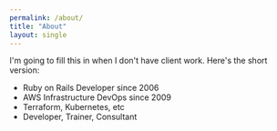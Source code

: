 ```yaml
---
permalink: /about/
title: "About"
layout: single
---
```


I'm going to fill this in when I don't have client work. Here's the short version:

- Ruby on Rails Developer since 2006
- AWS Infrastructure DevOps since 2009
- Terraform, Kubernetes, etc
- Developer, Trainer, Consultant